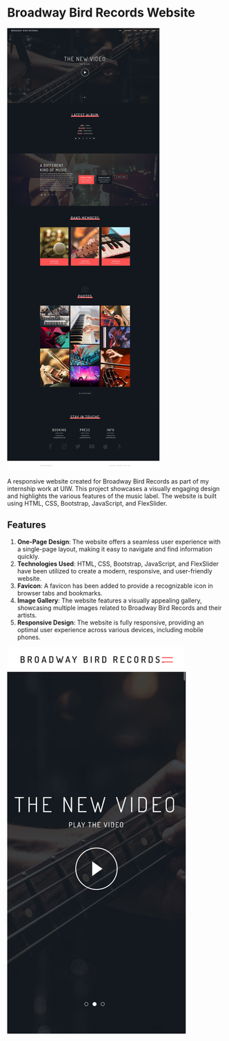 # Broadway Bird Records Website

![Broadway Bird Records website screenshot](screenshot.jpg)

A responsive website created for Broadway Bird Records as part of my internship work at UIW. This project showcases a visually engaging design and highlights the various features of the music label. The website is built using HTML, CSS, Bootstrap, JavaScript, and FlexSlider.

## Features

1. **One-Page Design**: The website offers a seamless user experience with a single-page layout, making it easy to navigate and find information quickly.
2. **Technologies Used**: HTML, CSS, Bootstrap, JavaScript, and FlexSlider have been utilized to create a modern, responsive, and user-friendly website.
3. **Favicon**: A favicon has been added to provide a recognizable icon in browser tabs and bookmarks.
4. **Image Gallery**: The website features a visually appealing gallery, showcasing multiple images related to Broadway Bird Records and their artists.
5. **Responsive Design**: The website is fully responsive, providing an optimal user experience across various devices, including mobile phones.

![Mobile view screenshot](mobile-view-screenshot.jpg)

